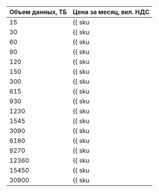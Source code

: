 | Объем данных, ТБ    | Цена за месяц, вкл. НДС  |
| ------------------- | -------------- |
| 15                  | {{ sku|KZT|interconnect.trunk.direct.50mbps.unmetered.monthly_usage.v1|string }}     |
| 30                  | {{ sku|KZT|interconnect.trunk.direct.100mbps.unmetered.monthly_usage.v1|string }}    |
| 60                  | {{ sku|KZT|interconnect.trunk.direct.200mbps.unmetered.monthly_usage.v1|string }}    |
| 90                  | {{ sku|KZT|interconnect.trunk.direct.300mbps.unmetered.monthly_usage.v1|string }}    |
| 120                 | {{ sku|KZT|interconnect.trunk.direct.400mbps.unmetered.monthly_usage.v1|string }}    |
| 150                 | {{ sku|KZT|interconnect.trunk.direct.500mbps.unmetered.monthly_usage.v1|string }}    |
| 300                 | {{ sku|KZT|interconnect.trunk.direct.1gbps.unmetered.monthly_usage.v1|string }}    |
| 615                 | {{ sku|KZT|interconnect.trunk.direct.2gbps.unmetered.monthly_usage.v1|string }}     |
| 930                 | {{ sku|KZT|interconnect.trunk.direct.3gbps.unmetered.monthly_usage.v1|string }}   |
| 1230                | {{ sku|KZT|interconnect.trunk.direct.4gbps.unmetered.monthly_usage.v1|string }}   |
| 1545                | {{ sku|KZT|interconnect.trunk.direct.5gbps.unmetered.monthly_usage.v1|string }}   |
| 3090                | {{ sku|KZT|interconnect.trunk.direct.10gbps.unmetered.monthly_usage.v1|string }}   |
| 6180                | {{ sku|KZT|interconnect.trunk.direct.20gbps.unmetered.monthly_usage.v1|string }}   | 
| 9270                | {{ sku|KZT|interconnect.trunk.direct.30gbps.unmetered.monthly_usage.v1|string }}   |
| 12360               | {{ sku|KZT|interconnect.trunk.direct.40gbps.unmetered.monthly_usage.v1|string }}   |
| 15450               | {{ sku|KZT|interconnect.trunk.direct.50gbps.unmetered.monthly_usage.v1|string }} |
| 30900               | {{ sku|KZT|interconnect.trunk.direct.100gbps.unmetered.monthly_usage.v1|string }}  |